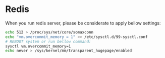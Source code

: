 # Redis

When you run redis server, please be considerate to apply bellow settings:
```bash
echo 512 > /proc/sys/net/core/somaxconn
echo "vm.overcommit_memory = 1" >> /etc/sysctl.d/99-sysctl.conf
# REBOOT system or run bellow command:
sysctl vm.overcommit_memory=1
echo never > /sys/kernel/mm/transparent_hugepage/enabled
```

